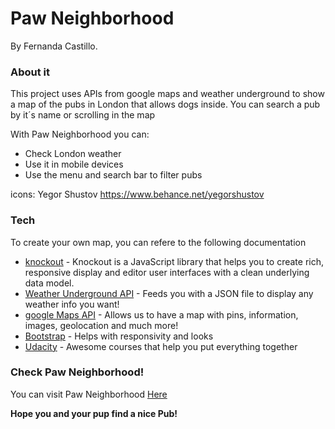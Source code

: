 # Paw Neighborhood
By Fernanda Castillo.
### About it
This project uses APIs from google maps and weather underground to show a map of the pubs in London that allows dogs inside.
You can search a pub by it´s name or scrolling in the map

With Paw Neighborhood you can:
  - Check London weather
  - Use it in mobile devices
  - Use the menu and search bar to filter pubs

icons: Yegor Shustov https://www.behance.net/yegorshustov
### Tech
To create your own map, you can refere to the following documentation
* [knockout] - Knockout is a JavaScript library that helps you to create rich, responsive display and editor user interfaces with a clean underlying data model.
* [Weather Underground API] - Feeds you with a JSON file to display any weather info you want!
* [google Maps API] - Allows us to have a map with pins, information, images, geolocation and much more!
* [Bootstrap] - Helps with responsivity and looks
* [Udacity] - Awesome courses that help you put everything together


### Check Paw Neighborhood!

You can visit Paw Neighborhood [Here](https://fercas123.github.io/neighborhood-map/)

**Hope you and your pup find a nice Pub!**


   [Bootstrap]: <http://getbootstrap.com/>
   [Knockout]: <http://knockoutjs.com/index.html>
   [Udacity]: <https://www.udacity.com/>
   [google Maps API]: <https://developers.google.com/maps/>
   [Weather Underground API]: <https://www.wunderground.com/weather/api/d/docs?d=autocomplete-api&MR=1>
